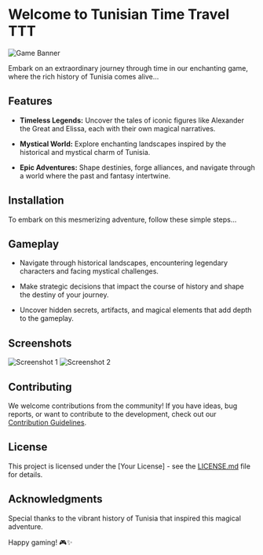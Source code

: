# Welcome to Tunisian Time Travel TTT

![Game Banner]([/path/to/banner-image.jpg](https://res.cloudinary.com/dr63ndxik/image/upload/v1702503673/fchudz5yv6w6fr0anzgx.webp))

Embark on an extraordinary journey through time in our enchanting game, where the rich history of Tunisia comes alive...

## Features

- **Timeless Legends:** Uncover the tales of iconic figures like Alexander the Great and Elissa, each with their own magical narratives.

- **Mystical World:** Explore enchanting landscapes inspired by the historical and mystical charm of Tunisia.

- **Epic Adventures:** Shape destinies, forge alliances, and navigate through a world where the past and fantasy intertwine.

## Installation

To embark on this mesmerizing adventure, follow these simple steps...

## Gameplay

- Navigate through historical landscapes, encountering legendary characters and facing mystical challenges.

- Make strategic decisions that impact the course of history and shape the destiny of your journey.

- Uncover hidden secrets, artifacts, and magical elements that add depth to the gameplay.

## Screenshots

![Screenshot 1](/path/to/screenshot-1.jpg)
![Screenshot 2](/path/to/screenshot-2.jpg)

## Contributing

We welcome contributions from the community! If you have ideas, bug reports, or want to contribute to the development, check out our [Contribution Guidelines](CONTRIBUTING.md).

## License

This project is licensed under the [Your License] - see the [LICENSE.md](LICENSE.md) file for details.

## Acknowledgments

Special thanks to the vibrant history of Tunisia that inspired this magical adventure.

Happy gaming! 🎮✨
